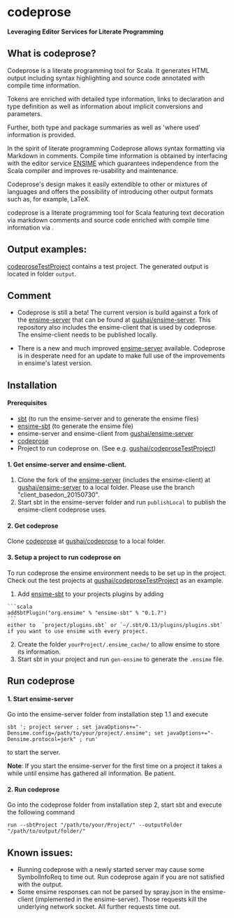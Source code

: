 # codeprose

**Leveraging Editor Services for Literate Programming**

## What is codeprose?

Codeprose is a literate programming tool for Scala. It generates HTML output including 
syntax highlighting and source code annotated with compile time information. 
 
Tokens are enriched with detailed type information, links to declaration and 
type definition as well as information about implicit conversions and parameters. 
 
Further, both type and package summaries as well as 'where used' information is provided.
  
In the spirit of literate programming Codeprose allows syntax formatting via Markdown 
in comments. Compile time information is obtained by interfacing with the editor 
service [ENSIME](https://github.com/ensime/) which guarantees independence from the Scala compiler and improves 
re-usability and maintenance.
  
Codeprose's design makes it easily extendible to other or mixtures of languages and 
offers the possibility of introducing other output formats such as, for example, LaTeX.

codeprose is a literate programming tool for Scala featuring text decoration via markdown comments and source code enriched with compile time information via .


## Output examples:

[codeproseTestProject](https://github.com/gushai/codeproseTestProject) contains a test project. The generated output is located in folder ```output```.


## Comment

- Codeprose is still a beta! The current version is build against a fork of the [ensime-server](https://github.com/ensime/ensime-server) that can be found at [gushai/ensime-server](https://github.com/gushai/ensime-server). This repository also includes the ensime-client that is used by codeprose. The ensime-client needs to be published locally.

- There is a new and much improved [ensime-server](https://github.com/ensime/ensime-server) available. Codeprose is in desperate need for an update to make full use of the improvements in ensime's latest version.

## Installation

#### Prerequisites

-    [sbt](http://github.com/sbt/sbt) (to run the ensime-server and to generate the ensime files)
-    [ensime-sbt](https://github.com/ensime/ensime-sbt) (to generate the ensime file)
-    ensime-server and ensime-client from [gushai/ensime-server](https://github.com/gushai/ensime-server)
-    [codeprose](https://github.com/gushai/codeprose)
-    Project to run codeprose on. (See e.g. [gushai/codeproseTestProject](https://github.com/gushai/codeproseTestProject))

#### 1. Get ensime-server and ensime-client.

1.   Clone the fork of the [ensime-server](https://github.com/gushai/ensime-server.git) (includes the ensime-client) at [gushai/ensime-server](https://github.com/gushai/ensime-server) to a local folder. Please use the branch "client_basedon_20150730".
2.   Start sbt in the ensime-server folder and run `publishLocal` to publish the ensime-client codeprose uses.

#### 2. Get codeprose

Clone [codeprose](https://github.com/gushai/codeprose.git) at [gushai/codeprose](https://github.com/gushai/codeprose) to a local folder.

#### 3. Setup a project to run codeprose on

To run codeprose the ensime environment needs to be set up in the project. Check out the test projects at  [gushai/codeproseTestProject](https://github.com/gushai/codeproseTestProject) as an example.


 1.   Add  [ensime-sbt](https://github.com/ensime/ensime-sbt)  to your projects plugins by adding 

    ```scala
    addSbtPlugin("org.ensime" % "ensime-sbt" % "0.1.7")
    ```
    either to  `project/plugins.sbt` or `~/.sbt/0.13/plugins/plugins.sbt` if you want to use ensime with every project.

 2.   Create the folder `yourProject/.ensime_cache/` to allow ensime to store its information.
 3.   Start sbt in your project and run  `gen-ensime` to generate the `.ensime` file.


## Run codeprose

#### 1. Start ensime-server

Go into the ensime-server folder from installation step 1.1 and execute 

`sbt '; project server ; set javaOptions+="-Densime.config=/path/to/your/project/.ensime"; set javaOptions+="-Densime.protocol=jerk" ; run' `

to start the server.

**Note**: If you start the ensime-server for the first time on a project it takes a while until ensime has  gathered all information. Be patient.

#### 2. Run codeprose

Go into the codeprose folder from installation step 2, start sbt and execute the following command

`run --sbtProject "/path/to/your/Project/" --outputFolder "/path/to/output/folder/"`



## Known issues:

-    Running codeprose with a newly started server may cause some SymbolInfoReq to time out. Run codeprose again if you are not satisfied with the output.
-   Some ensime responses can not be parsed by spray.json in the ensime-client (implemented in the ensime-server). Those requests kill the underlying network socket. All further requests time out.



